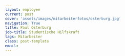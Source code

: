 ```yaml
---
layout: employee
current: post
cover: 'assets/images/mitarbeiterfotos/osterburg.jpg'
navigation: True
title: Paul Osterburg
job-title: Studentische Hilfskraft
tags: Mitarbeiter
class: post-template
email: 
---
```

  


